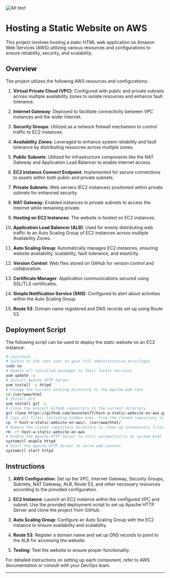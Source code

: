 ![Alt text](/Host_a_Static_Website_on_AWS.png)
# Hosting a Static Website on AWS

This project involves hosting a static HTML web application on Amazon Web Services (AWS) utilizing various resources and configurations to ensure reliability, security, and scalability.

## Overview

The project utilizes the following AWS resources and configurations:

1. **Virtual Private Cloud (VPC)**: Configured with public and private subnets across multiple availability zones to isolate resources and enhance fault tolerance.
   
2. **Internet Gateway**: Deployed to facilitate connectivity between VPC instances and the wider Internet.

3. **Security Groups**: Utilized as a network firewall mechanism to control traffic to EC2 instances.

4. **Availability Zones**: Leveraged to enhance system reliability and fault tolerance by distributing resources across multiple zones.

5. **Public Subnets**: Utilized for infrastructure components like the NAT Gateway and Application Load Balancer to enable internet access.

6. **EC2 Instance Connect Endpoint**: Implemented for secure connections to assets within both public and private subnets.

7. **Private Subnets**: Web servers (EC2 instances) positioned within private subnets for enhanced security.

8. **NAT Gateway**: Enabled instances in private subnets to access the Internet while remaining private.

9. **Hosting on EC2 Instances**: The website is hosted on EC2 instances.

10. **Application Load Balancer (ALB)**: Used for evenly distributing web traffic to an Auto Scaling Group of EC2 instances across multiple Availability Zones.

11. **Auto Scaling Group**: Automatically manages EC2 instances, ensuring website availability, scalability, fault tolerance, and elasticity.

12. **Version Control**: Web files stored on GitHub for version control and collaboration.

13. **Certificate Manager**: Application communications secured using SSL/TLS certificates.

14. **Simple Notification Service (SNS)**: Configured to alert about activities within the Auto Scaling Group.

15. **Route 53**: Domain name registered and DNS records set up using Route 53.

## Deployment Script

The following script can be used to deploy the static website on an EC2 instance:

```bash
#!/bin/bash
# Switch to the root user to gain full administrative privileges
sudo su
# Update all installed packages to their latest versions
yum update -y
# Install Apache HTTP Server
yum install -y httpd
# Change the current working directory to the Apache web root
cd /var/www/html
# Install Git
yum install git -y
# Clone the project GitHub repository to the current directory
git clone https://github.com/aosnotes77/host-a-static-website-on-aws.git
# Copy all files, including hidden ones, from the cloned repository to the Apache web root
cp -R host-a-static-website-on-aws/. /var/www/html/
# Remove the cloned repository directory to clean up unnecessary files
rm -rf host-a-static-website-on-aws
# Enable the Apache HTTP Server to start automatically at system boot
systemctl enable httpd
# Start the Apache HTTP Server to serve web content
systemctl start httpd
```

## Instructions

1. **AWS Configuration**: Set up the VPC, Internet Gateway, Security Groups, Subnets, NAT Gateway, ALB, Route 53, and other necessary resources according to the provided configuration.

2. **EC2 Instance**: Launch an EC2 instance within the configured VPC and subnet. Use the provided deployment script to set up Apache HTTP Server and clone the project from GitHub.

3. **Auto Scaling Group**: Configure an Auto Scaling Group with the EC2 instance to ensure availability and scalability.

4. **Route 53**: Register a domain name and set up DNS records to point to the ALB for accessing the website.

5. **Testing**: Test the website to ensure proper functionality.

For detailed instructions on setting up each component, refer to AWS documentation or consult with your DevOps team.

---


